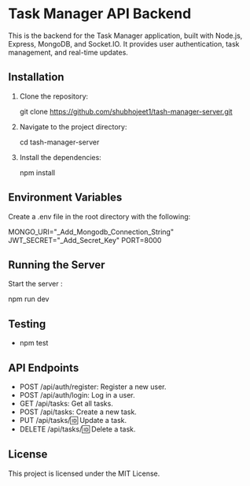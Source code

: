 # Task Manager API Backend

This is the backend for the Task Manager application, built with Node.js, Express, MongoDB, and Socket.IO. It provides user authentication, task management, and real-time updates.

## Installation

1. Clone the repository:

   git clone https://github.com/shubhojeet1/tash-manager-server.git

2. Navigate to the project directory:

   cd tash-manager-server

3. Install the dependencies:

   npm install

## Environment Variables

Create a .env file in the root directory with the following:

MONGO_URI="_Add_Mongodb_Connection_String"
JWT_SECRET="_Add_Secret_Key"
PORT=8000

## Running the Server

Start the server :

   npm run dev

## Testing 

- npm test


## API Endpoints

- POST /api/auth/register: Register a new user.
- POST /api/auth/login: Log in a user.
- GET /api/tasks: Get all tasks.
- POST /api/tasks: Create a new task.
- PUT /api/tasks/:id: Update a task.
- DELETE /api/tasks/:id: Delete a task.

## License

This project is licensed under the MIT License.
